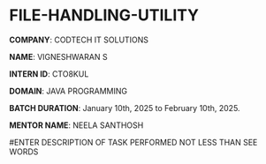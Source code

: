# FILE-HANDLING-UTILITY

**COMPANY**: CODTECH IT SOLUTIONS

**NAME**: VIGNESHWARAN S

**INTERN ID**: CTO8KUL

**DOMAIN**: JAVA PROGRAMMING

**BATCH DURATION**: January 10th, 2025 to February 10th, 2025.

**MENTOR NAME**: NEELA SANTHOSH

#ENTER DESCRIPTION OF TASK PERFORMED NOT LESS THAN SEE WORDS
